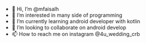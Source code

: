 - 👋 Hi, I’m @mfaisalh
- 👀 I’m interested in many side of programming
- 🌱 I’m currently learning android developer with kotlin
- 💞️ I’m looking to collaborate on android develop
- 📫 How to reach me on instagram @4u_wedding_crb

<!---
mfaisalh/mfaisalh is a ✨ special ✨ repository because its `README.md` (this file) appears on your GitHub profile.
You can click the Preview link to take a look at your changes.
--->
